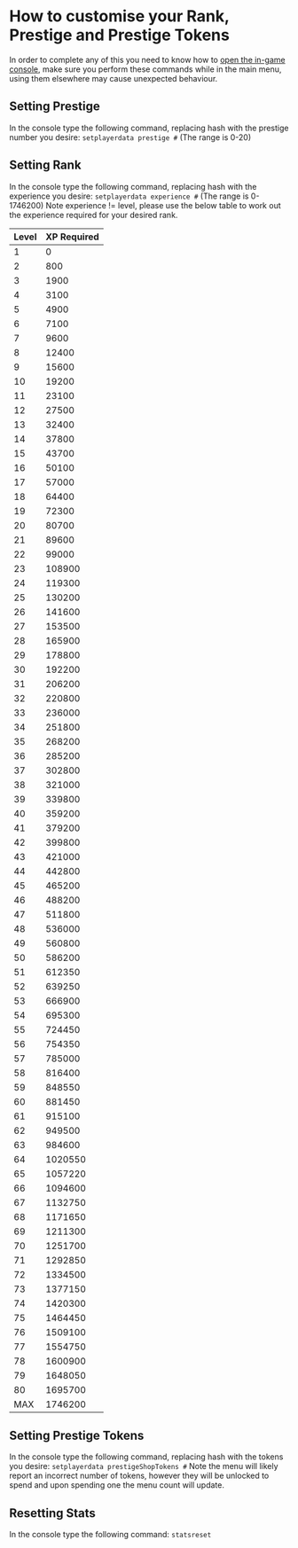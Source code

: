 # How to customise your Rank, Prestige and Prestige Tokens

In order to complete any of this you need to know how to [open the in-game console](/docs/opening-console), make sure you perform these commands while in the main menu, using them elsewhere may cause unexpected behaviour.

## Setting Prestige
In the console type the following command, replacing hash with the prestige number you desire:
`setplayerdata prestige #` (The range is 0-20)

## Setting Rank
In the console type the following command, replacing hash with the experience you desire:
`setplayerdata experience #` (The range is 0-1746200)
Note experience != level, please use the below table to work out the experience required for your desired rank.


| Level | XP Required |
| ----- | ----------- |
| 1     | 0           |
| 2     | 800         |
| 3     | 1900        |
| 4     | 3100        |
| 5     | 4900        |
| 6     | 7100        |
| 7     | 9600        |
| 8     | 12400       |
| 9     | 15600       |
| 10    | 19200       |
| 11    | 23100       |
| 12    | 27500       |
| 13    | 32400       |
| 14    | 37800       |
| 15    | 43700       |
| 16    | 50100       |
| 17    | 57000       |
| 18    | 64400       |
| 19    | 72300       |
| 20    | 80700       |
| 21    | 89600       |
| 22    | 99000       |
| 23    | 108900      |
| 24    | 119300      |
| 25    | 130200      |
| 26    | 141600      |
| 27    | 153500      |
| 28    | 165900      |
| 29    | 178800      |
| 30    | 192200      |
| 31    | 206200      |
| 32    | 220800      |
| 33    | 236000      |
| 34    | 251800      |
| 35    | 268200      |
| 36    | 285200      |
| 37    | 302800      |
| 38    | 321000      |
| 39    | 339800      |
| 40    | 359200      |
| 41    | 379200      |
| 42    | 399800      |
| 43    | 421000      |
| 44    | 442800      |
| 45    | 465200      |
| 46    | 488200      |
| 47    | 511800      |
| 48    | 536000      |
| 49    | 560800      |
| 50    | 586200      |
| 51    | 612350      |
| 52    | 639250      |
| 53    | 666900      |
| 54    | 695300      |
| 55    | 724450      |
| 56    | 754350      |
| 57    | 785000      |
| 58    | 816400      |
| 59    | 848550      |
| 60    | 881450      |
| 61    | 915100      |
| 62    | 949500      |
| 63    | 984600      |
| 64    | 1020550     |
| 65    | 1057220     |
| 66    | 1094600     |
| 67    | 1132750     |
| 68    | 1171650     |
| 69    | 1211300     |
| 70    | 1251700     |
| 71    | 1292850     |
| 72    | 1334500     |
| 73    | 1377150     |
| 74    | 1420300     |
| 75    | 1464450     |
| 76    | 1509100     |
| 77    | 1554750     |
| 78    | 1600900     |
| 79    | 1648050     |
| 80    | 1695700     |
| MAX   | 1746200     |

## Setting Prestige Tokens
In the console type the following command, replacing hash with the tokens you desire:
`setplayerdata prestigeShopTokens #`
Note the menu will likely report an incorrect number of tokens, however they will be unlocked to spend and upon spending one the menu count will update.

## Resetting Stats
In the console type the following command:
`statsreset`
